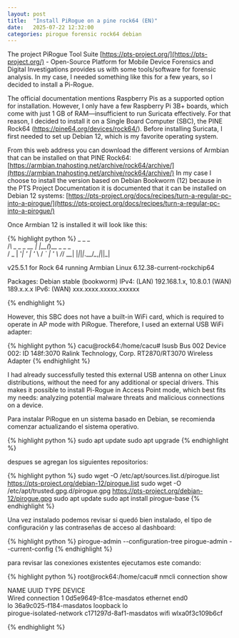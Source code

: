 ```yaml
---
layout: post
title:  "Install PiRogue on a pine rock64 (EN)"
date:   2025-07-22 12:32:00
categories: pirogue forensic rock64 debian
---
```


The project PiRogue Tool Suite [https://pts-project.org/](https://pts-project.org/) - Open-Source Platform for Mobile Device Forensics and Digital Investigations provides us with some tools/software for forensic analysis. In my case, I needed something like this for a few years, so I decided to install a Pi-Rogue.

The official documentation mentions Raspberry Pis as a supported option for installation. However, I only have a few Raspberry Pi 3B+ boards, which come with just 1 GB of RAM—insufficient to run Suricata effectively. For that reason, I decided to install it on a Single Board Computer (SBC), the PINE Rock64 (https://pine64.org/devices/rock64/). Before installing Suricata, I first needed to set up Debian 12, which is my favorite operating system.

From this web address you can download the different versions of Armbian that can be installed on that PINE Rock64:
[https://armbian.tnahosting.net/archive/rock64/archive/](https://armbian.tnahosting.net/archive/rock64/archive/) In my case I choose to install the version based on Debian Bookworm (12) because in the PTS Project Documentation it is documented that it can be installed on Debian 12 systems:
[https://pts-project.org/docs/recipes/turn-a-regular-pc-into-a-pirogue/](https://pts-project.org/docs/recipes/turn-a-regular-pc-into-a-pirogue/)

Once Armbian 12 is installed it will look like this:

{% highlight python %}
    _             _    _           
   /_\  _ _ _ __ | |__(_)__ _ _ _  
  / _ \| '_| '  \| '_ \ / _` | ' \ 
 /_/ \_\_| |_|_|_|_.__/_\__,_|_||_|
                                   
 v25.5.1 for Rock 64 running Armbian Linux 6.12.38-current-rockchip64

 Packages:     Debian stable (bookworm)
 IPv4:         (LAN) 192.168.1.x, 10.8.0.1 (WAN) 189.x.x.x
 IPv6:         (WAN) xxx.xxxx.xxxxx.xxxxxx
 
{% endhighlight %}

However, this SBC does not have a built-in WiFi card, which is required to operate in AP mode with PiRogue. Therefore, I used an external USB WiFi adapter:

{% highlight python %}
cacu@rock64:/home/cacu# lsusb
Bus 002 Device 002: ID 148f:3070 Ralink Technology, Corp. RT2870/RT3070 Wireless Adapter
{% endhighlight %}

I had already successfully tested this external USB antenna on other Linux distributions, without the need for any additional or special drivers. This makes it possible to install Pi-Rogue in Access Point mode, which best fits my needs: analyzing potential malware threats and malicious connections on a device.

Para instalar PiRogue en un sistema basado en Debian, se recomienda comenzar actualizando el sistema operativo.

{% highlight python %}
sudo apt update
sudo apt upgrade
{% endhighlight %}

despues se agregan los siguientes repositorios:

{% highlight python %}
sudo wget -O /etc/apt/sources.list.d/pirogue.list https://pts-project.org/debian-12/pirogue.list
sudo wget -O /etc/apt/trusted.gpg.d/pirogue.gpg   https://pts-project.org/debian-12/pirogue.gpg
sudo apt update
sudo apt install pirogue-base
{% endhighlight %}

Una vez instalado podemos revisar si quedó bien instalado, el tipo de configuración y las contraseñas de acceso al dashboard:

{% highlight python %}
pirogue-admin --configuration-tree
pirogue-admin --current-config
{% endhighlight %}

para revisar las conexiones existentes ejecutamos este comando:

{% highlight python %}
root@rock64:/home/cacu# nmcli connection show

NAME                      UUID                    TYPE      DEVICE          
Wired connection 1        0d5e9649-81ce-masdatos  ethernet  end0            
lo                        36a9c025-f184-masdatos  loopback  lo              
pirogue-isolated-network  c171297d-8af1-masdatos  wifi      wlxa0f3c109b6cf 

{% endhighlight %}
